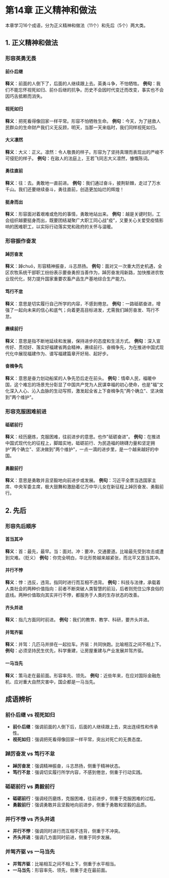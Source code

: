 # 第14章 正义精神和做法

本章学习16个成语，分为正义精神和做法（11个）和先后（5个）两大类。

## 1. 正义精神和做法

### 形容英勇无畏

#### 前仆后继
**释义**：前面的人倒下了，后面的人继续跟上去。英勇斗争，不怕牺牲。
**例句**：我们不能忘怀视死如归、前仆后继的抗争。历史不会因时代变迁而改变，事实也不会因巧舌抵赖而消失。

#### 视死如归
**释义**：把死看得像回家一样平常。形容不怕牺牲生命。
**例句**：今天，为了拯救人民群众的生命财产我们义无反顾，明天，当那一天来临时，我们同样视死如归。

#### 大义凛然
**释义**：大义：正义。凛然：令人敬畏的样子。形容为了坚持真理而表现出的严峻不可侵犯的样子。
**例句**：在敌人的法庭上，王若飞同志大义凛然，慷慨陈词。

#### 勇往直前
**释义**：往：去。勇敢地一直前进。
**例句**：我们通过奋斗，披荆斩棘，走过了万水千山。我们还要继续奋斗，勇往直前，创造更加灿烂的辉煌！

#### 挺身而出
**释义**：形容面对着艰难或危险的事情，勇敢地站出来。
**例句**：越是关键时刻，工会组织越要挺身而出，既要团结凝聚广大职工同心战"疫"，又要关心关爱受疫情影响的困难职工，以实际行动落实党和政府的关怀与温暖。

### 形容振作奋发

#### 踔厉奋发
**释义**：踔chuō，形容精神振奋，斗志昂扬。
**例句**：面对又一次重大历史机遇，全区农牧系统干部职工纷纷表示要奋勇担当善作为，踔厉奋发闯新路，加快推进农牧业现代化，努力提升国家重要农畜产品生产基地综合生产能力。

#### 笃行不怠
**释义**：意思是切实履行自己所学的内容，不感到倦怠。
**例句**：一路砥砺奋进，增强了一起向未来的信心和底气；向着更高目标进发，尤需我们踔厉奋发、笃行不怠。

#### 赓续前行
**释义**：意思是指不断地延续和发展，保持进步的态度和生活方式。
**例句**：深入宣传好、贯彻好、落实好福建省两会精神，赓续前行、奋楫争先，为在推进中国式现代化中展现福建作为、谱写福建篇章开好局、起好步。

#### 奋楫争先
**释义**：意思是奋力划动船桨的人争先恐后走在前头。
**例句**：情牵人民，福暖中国，这个难忘的场景充分彰显了中国共产党为人民谋幸福的初心使命，也是"福"文化深入人心、沁入血脉的生动写照，激发起全省上下奋楫争先"两个确立"、坚决做到"两个维护"。

### 形容克服困难前进

#### 砥砺前行
**释义**：经历磨炼，克服困难，往前进步的意思。也作"砥砺奋进"。
**例句**：在推进中国式现代化的征程上，脚踏实地，砥砺前行、为民造福的磅礴力量和坚定拥护"两个确立"、坚决做到"两个维护"，一点一滴的进步里，是一个越来越好的中国。

#### 勇毅前行
**释义**：意思是勇敢并且坚毅地向前进步或发展。
**例句**：习近平全票当选国家主席、中央军委主席，极大鼓舞和激励着亿万中华儿女在新征程上踔厉奋发、勇毅前行。

## 2. 先后

### 形容先后顺序

#### 首当其冲
**释义**：首：最先，最早。当：面对。冲：要冲，交通要道。比喻最先受到攻击或遭到灾难。（贬义）
**例句**：你完全明白，华北形势越来越紧张，而北平又首当其冲。

#### 并行不悖
**释义**：悖：违反，违背。指同时进行而互相不违背。
**例句**：科技与法律，承载着人类社会的两种价值指向：前者不断突破人类智慧的前沿，后者则兜住公序良俗的底线。两种价值取向其实并行不悖，都服务于人类的生存状态的改善。

#### 齐头并进
**释义**：指几方面同时前进。
**例句**：我们的教育、教学、科研，要齐头并进。

#### 并驾齐驱
**释义**：并驾：几匹马并排在一起拉车。齐驱：共同快跑。比喻相互之间不相上下。
**例句**：必须坚持民生优先，科学重建，让房屋重建与产业发展并驾齐驱。

#### 一马当先
**释义**：策马走在最前面。形容率先、领先。
**例句**：近些年来，在应对国际金融危机、应对重大自然灾害中，国企都是一马当先。

## 成语辨析

### 前仆后继 vs 视死如归
- **前仆后继**：强调前面的人倒下后，后面的人继续跟上去，突出连续性和传承性。
- **视死如归**：强调把死看得像回家一样平常，突出对死亡的无畏态度。

### 踔厉奋发 vs 笃行不怠
- **踔厉奋发**：强调精神振奋，斗志昂扬，侧重于精神状态。
- **笃行不怠**：强调切实履行所学内容，不感到倦怠，侧重于行动实践。

### 砥砺前行 vs 勇毅前行
- **砥砺前行**：强调经历磨炼，克服困难，往前进步，侧重于克服困难的过程。
- **勇毅前行**：强调勇敢并且坚毅地向前进步，侧重于勇敢和坚毅的品质。

### 并行不悖 vs 齐头并进
- **并行不悖**：强调同时进行而互相不违背，侧重于不冲突。
- **齐头并进**：强调几方面同时前进，侧重于同步发展。

### 并驾齐驱 vs 一马当先
- **并驾齐驱**：比喻相互之间不相上下，侧重于水平相当。
- **一马当先**：形容率先、领先，侧重于走在最前面。